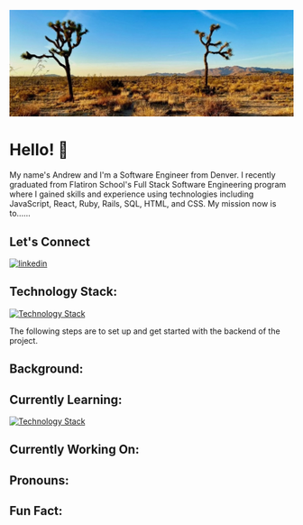 ![](https://github.com/andrrowens/andrrowens/blob/main/IMG_54511.jpeg)

# Hello! 👋

My name's Andrew and I'm a Software Engineer from Denver. I recently graduated from Flatiron School's Full Stack Software Engineering program where I gained skills and experience using technologies including JavaScript, React, Ruby, Rails, SQL, HTML, and CSS. My mission now is to......

## Let's Connect

[![linkedin](https://user-images.githubusercontent.com/114885018/259907754-5b6e5385-5a1f-4170-a362-ab0e9fa37a93.png)](https://www.linkedin.com/in/andrew-owens-denver/)

## Technology Stack:
[![Technology Stack](https://skillicons.dev/icons?i=js,react,ruby,rails,sqlite,css,html,postman,vscode,github,py)](https://skillicons.dev)

The following steps are to set up and get started with the backend of the project.

## Background:

## Currently Learning:
[![Technology Stack](https://skillicons.dev/icons?i=py)](https://skillicons.dev)

## Currently Working On:

## Pronouns:

## Fun Fact:

